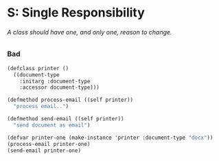 # S: Single Responsibility

###### A class should have one, and  only one, reason to change.



### Bad

```scheme
(defclass printer ()
  ((document-type
    :initarg :document-type
    :accessor document-type)))

(defmethod process-email ((self printer))
  "process email..")

(defmethod send-email ((self printer))
  "send document as email")

(defvar printer-one (make-instance 'printer :document-type "docx"))
(process-email printer-one)
(send-email printer-one)
```





